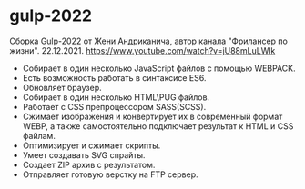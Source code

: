 # gulp-2022
Сборка Gulp-2022 от Жени Андриканича, автор канала "Фрилансер по жизни". 22.12.2021. https://www.youtube.com/watch?v=jU88mLuLWlk

- Собирает в один несколько JavaScript файлов с помощью WEBPACK.
- Есть возможность работать в синтаксисе ES6.
- Обновляет браузер.
- Собирает в один несколько HTML\PUG файлов.
- Работает с CSS препроцессором SASS(SCSS).
- Сжимает изображения и конвертирует их в современный формат WEBP, а также самостоятельно подключает результат к HTML и CSS файлам.
- Оптимизирует и сжимает скрипты. 
- Умеет создавать SVG спрайты.
- Создает ZIP архив с результатом.
- Отправляет готовую верстку на FTP сервер.
